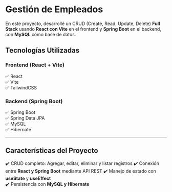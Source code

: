 
# Gestión de Empleados  

En este proyecto, desarrollé un CRUD (Create, Read, Update, Delete) **Full Stack** usando **React con Vite** en el frontend y **Spring Boot** en el backend, con **MySQL** como base de datos.  

##  Tecnologías Utilizadas  

###  **Frontend (React + Vite)**  
✅ React  
✅ Vite  
✅ TailwindCSS

###  **Backend (Spring Boot)**  
✅ Spring Boot  
✅ Spring Data JPA  
✅ MySQL  
✅ Hibernate 

---

##  **Características del Proyecto**  
✔️ CRUD completo: Agregar, editar, eliminar y listar registros 
✔️ Conexión entre **React y Spring Boot** mediante API REST 
✔️ Manejo de estado con **useState** y **useEffect**  
✔️ Persistencia con **MySQL y Hibernate**    





